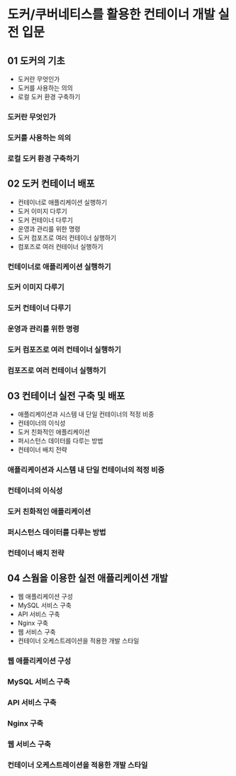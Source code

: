 # 도커/쿠버네티스를 활용한 컨테이너 개발 실전 입문

## 01 도커의 기초
- 도커란 무엇인가
- 도커를 사용하는 의의
- 로컬 도커 환경 구축하기

### 도커란 무엇인가
### 도커를 사용하는 의의
### 로컬 도커 환경 구축하기


## 02 도커 컨테이너 배포
- 컨테이너로 애플리케이션 실행하기
- 도커 이미지 다루기
- 도커 컨테이너 다루기
- 운영과 관리를 위한 명령
- 도커 컴포즈로 여러 컨테이너 실행하기
- 컴포즈로 여러 컨테이너 실행하기

### 컨테이너로 애플리케이션 실행하기
### 도커 이미지 다루기
### 도커 컨테이너 다루기
### 운영과 관리를 위한 명령
### 도커 컴포즈로 여러 컨테이너 실행하기
### 컴포즈로 여러 컨테이너 실행하기


## 03 컨테이너 실전 구축 및 배포
- 애플리케이션과 시스템 내 단일 컨테이너의 적정 비중
- 컨테이너의 이식성
- 도커 친화적인 애플리케이션
- 퍼시스턴스 데이터를 다루는 방법
- 컨테이너 배치 전략

### 애플리케이션과 시스템 내 단일 컨테이너의 적정 비중
### 컨테이너의 이식성
### 도커 친화적인 애플리케이션
### 퍼시스턴스 데이터를 다루는 방법
### 컨테이너 배치 전략


## 04 스웜을 이용한 실전 애플리케이션 개발
- 웹 애플리케이션 구성
- MySQL 서비스 구축
- API 서비스 구축
- Nginx 구축
- 웹 서비스 구축
- 컨테이너 오케스트레이션을 적용한 개발 스타일

### 웹 애플리케이션 구성
### MySQL 서비스 구축
### API 서비스 구축
### Nginx 구축
### 웹 서비스 구축
### 컨테이너 오케스트레이션을 적용한 개발 스타일
